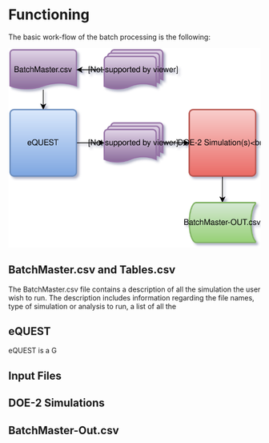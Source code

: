 # Functioning
The basic work-flow of the batch processing is the following:
 
![Batch Processing Work-flow](eQUEST-Batch-Processing.svg)
## BatchMaster.csv and Tables.csv
The BatchMaster.csv file contains a description of all the simulation the user wish to run. The description includes information regarding the file names, type of simulation or analysis to run, a list of all the 
## eQUEST
eQUEST is a G
## Input Files
## DOE-2 Simulations
## BatchMaster-Out.csv


